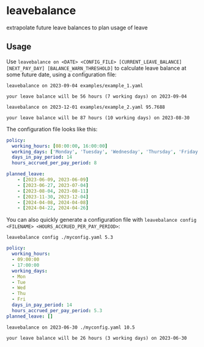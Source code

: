 # leavebalance

extrapolate future leave balances to plan usage of leave

## Usage

Use `leavebalance on <DATE> <CONFIG_FILE> [CURRENT_LEAVE_BALANCE] [NEXT_PAY_DAY] [BALANCE_WARN_THRESHOLD]` to calculate leave balance at some future date, using a configuration file:
```shell
leavebalance on 2023-09-04 examples/example_1.yaml
```
```
your leave balance will be 56 hours (7 working days) on 2023-09-04
```

```shell
leavebalance on 2023-12-01 examples/example_2.yaml 95.7688
```
```
your leave balance will be 87 hours (10 working days) on 2023-08-30

```

The configuration file looks like this:
```yaml
policy:
  working_hours: [08:00:00, 16:00:00]
  working_days: ['Monday', 'Tuesday', 'Wednesday', 'Thursday', 'Friday']
  days_in_pay_period: 14
  hours_accrued_per_pay_period: 8

planned_leave:
    - [2023-06-09, 2023-06-09]
    - [2023-06-27, 2023-07-04]
    - [2023-08-04, 2023-08-11]
    - [2023-11-30, 2023-12-04]
    - [2024-04-08, 2024-04-08]
    - [2024-04-22, 2024-04-26]
```

You can also quickly generate a configuration file with `leavebalance config <FILENAME> <HOURS_ACCRUED_PER_PAY_PERIOD>`:
```shell
leavebalance config ./myconfig.yaml 5.3
```
```yaml
policy:
  working_hours:
  - 09:00:00
  - 17:00:00
  working_days:
  - Mon
  - Tue
  - Wed
  - Thu
  - Fri
  days_in_pay_period: 14
  hours_accrued_per_pay_period: 5.3
planned_leave: []
```
```shell
leavebalance on 2023-06-30 ./myconfig.yaml 10.5
```
```
your leave balance will be 26 hours (3 working days) on 2023-06-30
```